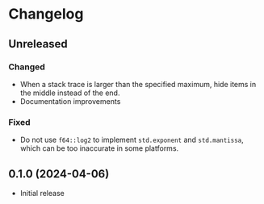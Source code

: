 # Changelog

## Unreleased

### Changed

- When a stack trace is larger than the specified maximum, hide items in the
  middle instead of the end.
- Documentation improvements

### Fixed

- Do not use `f64::log2` to implement `std.exponent` and `std.mantissa`, which
  can be too inaccurate in some platforms.

## 0.1.0 (2024-04-06)

- Initial release
